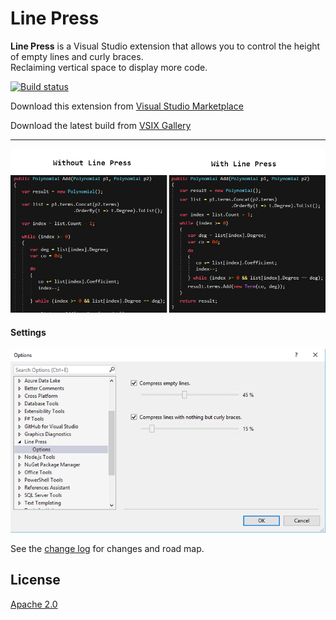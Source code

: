 # Line Press

**Line Press** is a Visual Studio extension that allows you to control the height of empty lines and curly braces. 
<br/>Reclaiming vertical space to display more code.

<!-- Replace this badge with your own-->
[![Build status](https://ci.appveyor.com/api/projects/status/hv6uyc059rqbc6fj?svg=true)](https://ci.appveyor.com/project/omsharp/linepress)

<!-- Update the VS Gallery link after you upload the VSIX-->
Download this extension from [Visual Studio Marketplace](https://visualstudiogallery.msdn.microsoft.com/[GuidFromGallery])

Download the latest build from [VSIX Gallery](http://vsixgallery.com/extension/13d97f3e-75e2-4715-a444-715b5f39f0a4/)


---------------------------------------


![Sample1](screenshots/compare.png) 

#### Settings
![Sample1](screenshots/Settings.png)



See the [change log](CHANGELOG.md) for changes and road map.


## License
[Apache 2.0](LICENSE)